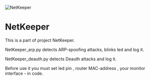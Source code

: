 ![NetKeeper](https://itdefence.pp.ua/logo_white.png)
# NetKeeper
This is a part of project NetKeeper.
<p>NetKeeper_arp.py detects ARP-spoofing attacks, blinks led and log it.
<p>NetKeeper_deauth.py detects Deauth attacks and log it.
<p>Before use it you must set led pin , router MAC-address , your monitor interface - in code.
